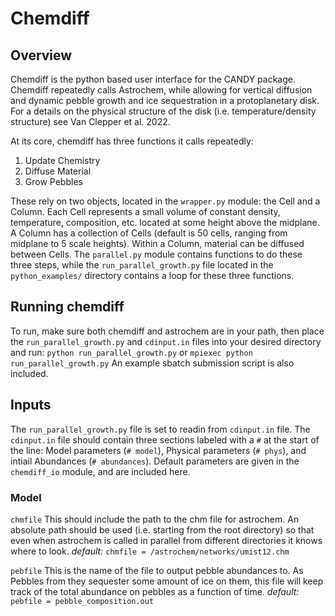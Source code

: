 # Chemdiff

## Overview

Chemdiff is the python based user interface for the CANDY package. Chemdiff repeatedly calls Astrochem, while allowing for vertical diffusion and dynamic pebble growth and ice sequestration in a protoplanetary disk. For a details on the physical structure of the disk (i.e. temperature/density structure) see Van Clepper et al. 2022.

At its core, chemdiff has three functions it calls repeatedly:
1) Update Chemistry
2) Diffuse Material
3) Grow Pebbles

These rely on two objects, located in the `wrapper.py` module: the Cell and a Column. Each Cell represents a small volume of constant density, temperature, composition, etc. located at some height above the midplane. A Column has a collection of Cells (default is 50 cells, ranging from midplane to 5 scale heights). Within a Column, material can be diffused between Cells. The `parallel.py` module contains functions to do these three steps, while the `run_parallel_growth.py` file located in the `python_examples/` directory contains a loop for these three functions.

## Running chemdiff

To run, make sure both chemdiff and astrochem are in your path, then place the `run_parallel_growth.py` and `cdinput.in` files into your desired directory and run:	
	```python run_parallel_growth.py```
or
	```mpiexec python run_parallel_growth.py```
An example sbatch submission script is also included.

## Inputs

The `run_parallel_growth.py` file is set to readin from `cdinput.in` file. The `cdinput.in` file should contain three sections labeled with a `#` at the start of the line: Model parameters (`# model`), Physical parameters (`# phys`), and intiail Abundances (`# abundances`).
Default parameters are given in the `chemdiff_io` module, and are included here.

### Model
```chmfile```
This should include the path to the chm file for astrochem. An absolute path should be used (i.e. starting from the root directory) so that even when astrochem is called in parallel from different directories it knows where to look.
*default:* `chmfile = /astrochem/networks/umist12.chm`

```pebfile```
This is the name of the file to output pebble abundances to. As Pebbles from they sequester some amount of ice on them, this file will keep track of the total abundance on pebbles as a function of time.
*default:* `pebfile = pebble_composition.out`


<!-- # Chemdiff

## Overview

Chemdiff is a python-based 1-D astrochemical code used to calculate the abundances of chemical species in protoplanetary disks. The code can account for vertical diffusion of species within the disk and pebble growth in addition to the astrochemical methods built on top of the Astrochem Code [Maret & Bergin (2015)][1]. See the [Astrochem documentation][2] for details on the ODE solver used to solve the chemical networks. In addition to the Astrochem solver, Chemdiff includes photodissociation self-shielding of CO, H2, and isotopologues, hydrogenation reactions of grains, xray ionization reactions, and Reactions with excited states of H2. Details of each of these reactions is given in the [Reaction rate calculations](#reaction-rate-calculations) section.

Chemdiff calculates diffusion and grain growth by defining a column at a given radial distance, $R$, from the central star with a given midplane temperature, $T_{mid}$, diffusion parameter, $\alpha$, a certain number of cells, $n_z$. Given this distance and midplane temperature, the column keplarian frequency, $\Omega$, sound speed, $c_s$, and scale height, $h$, are calculated (assuming a one solar mass star) using the formulas below. The column has a height of 5 scale heights, and is made of $n_z$ cells, each with a height of $\Delta z = 5/n_z$.

$$ \Omega = \sqrt{GM/R^3} $$

$$ c_s = \sqrt{\sigma T_{mid}/\bar{m}} $$

$$ h = c_s/\Omega $$

Within the column, cells are created with a given physical input parameters necessary to run astrochem.

## Physical parameter calculations

The cells are created with a given radial distance $r=R$, and height above the midplane $z_j = (j+0.5)\Delta z$, $0\leq j<n_z$. Each cell is also created with a given unattenuated UV flux, cosmic ionization rate, small grain size, dust-to-gas mass ratio, gas density, visual extinction, gas temperature, dust temperature, xray ionization rate, $CO$ column density, $H_2$ column density, $H$ column density, and abundance of each species in the cell. Many of these physical parameters have the same meaning as the parameters in the Astrochem documentation and are passed directly to the input or source files.

### UV flux

The unattenuated UV flux at each cell is given by the $\chi$ parameter and is kept constant for each cell in a column. This is the intensity of external UV field in Draine units. The default value is 1.

### Cosmic ionization rate

The ionization rate of molecular hydrogen due to cosmic rays in $s^{-1}$. The default value is $1.3\times10^{-17}s^{-1}$.

### Small grain size

This is the grain radius in microns for small grains that are used as surface area for grain surface reactions. As grains grow, the dust-to-gas mass ratio is adjusted, however this grain size parameter stays constant. The default value is $0.1 \mu m$.

### Dust-to-gas mass ratio

The small dust-to-gass mass ratio, $\epsilon$, value. This value is reduced with a characteristic timescale of $\tau_{grow} = 1/\Omega\epsilon$ for cells with $z \leq 1$. For more information on the dust growth process see the [Pebble Growth](#pebble-growth) section. The default initial value is 0.01.

### Gas density

The density of gas in $g$ $cm^{-3}$. This is calculated using hydrostatic equilibrium such that

$$ \rho_j = \rho_0 \exp(-z_j^2/2h^2) $$

where $\rho_0 = \Sigma / \sqrt{2\pi h^2}$ and $\Sigma$ is calculated according to [Aikawa & Herbst (2001)][3]

$$ \Sigma(R) = 7.2\times10^{23} m_h \left(\frac{R}{100AU}\right)^{-3/2} $$

The number density of hydrogen is also calculated using the relation

$$ n_{H,j} = 2\rho_j/\bar{m} $$

### Visual extinction

The visual extinction in magnitudes. This is calculated for each cell by numerically integrating down the column and using the relationship between visual and UV extinction $A_v = \tau_{UV}/3.02$ where

$$ \tau_{UV,j} = \sum_{i=j}^{n_z} \rho_i \kappa 100 \epsilon \Delta z$$

where $\kappa = 10^3 cm^2$ $g^{-1}$ is the UV dust opacity, and $\rho_i$ is the mass density of the $i$-$th$ cell. The $100 \epsilon$ term is used to scale the UV extinction with the dust-to-gas ratio. A value of $\kappa = 10^3 cm^2$ $g^{-1}$ is used as this gives good agreement with the relation $A_v = N_H/[1.8\times 10^{21} cm^{-2}mag^{-1}]$ [(Aikawa & Herbst, 2001)][3] when $\epsilon = 0.01$.

### Gas and dust temperature

The temperature of the gas and dust in each cell of the column. It is assumed the gas and dust are thermally coupled such that for the $j$-$th$ cell $T_{dust} = T_{gas} = T_j$. The temperature profile within the column is adopted from [Krijt (2018)][4], with $T_{atm} = 2T_{mid}$ and $z_q = 3h$

$$ T_j = T_{mid} + (T_{atm}-T_{mid})\left[\sin\left(\frac{\pi z_j}{2 z_q h}\right)\right]^4, \qquad z_j < z_q$$

$$ T_j = T_{atm}, \qquad \qquad \qquad \qquad \qquad \qquad \quad \; z_j \geq z_q $$

### X-ray ionization

The ionization rate of H due to x-rays. This is assumed to be zero throughout the column.

### Column Densities

The column densities of $CO$, $H_2$, and total $H$ are calculated using a numerical integration and the abundances, $X$, of each species

$$ N_{CO,j} = \sum_{i=j}^{n_z} X(CO)_i \Delta z $$

$$ N_{H_2,j} = \sum_{i=j}^{n_z} X(H_2)_i \Delta z $$

$$ N_{H,j} = \sum_{i=j}^{n_z} n_{H,i} \Delta z $$

Note that $N_{H,j}$ refers to the total column density of hydrogen atoms, and not the column density of molecular hydrogen.

### Abundances

Each cell has the time-dependent abundance of each species in the network stored as a dictionary of values.

## Pebble Growth

Pebble growth is simulating by removing small dust grains for cell with $z_j \leq h$ according to the growth timescale from [Birnstiel et al. (2012)][5]

$$ \tau_{grow} \approx \frac{1}{\Omega\epsilon} $$

With $\epsilon = \Sigma_d/\Sigma_g$ is the vertically integrated sut-to-gas mass ratio.

After each timestep from time $t$ to time $t+1$ of length $\Delta t$, the dust-to-gas mass ratio of the $j$-th cell is adjusted

$$ \epsilon_{j,t+1} - \epsilon_{j,t} = \Delta\epsilon_{j,t} = \frac{\epsilon_{j,t}}{\tau_{grow}} \Delta t = \epsilon_{j,t} f_{j,t}\Delta t$$

where $f_{j,t} = 1/\tau_{grow} = \Omega\epsilon_{j,t}$.





## Reaction rate calculations



[1]: <https://ui.adsabs.harvard.edu/abs/2015ascl.soft07010M/abstract> (Maret & Bergin, 2015)
[2]: <https://astrochem.readthedocs.io/en/latest/> (Astrochem documentation)
[3]: <https://ui.adsabs.harvard.edu/abs/2001A%26A...371.1107A/abstract> (Aikawa & Herbst, 2001)
[4]: <https://ui.adsabs.harvard.edu/abs/2018ApJ...864...78K/abstract> (Krijt et al., 2018)
[5]: <https://ui.adsabs.harvard.edu/abs/2012A%26A...539A.148B/abstract> (Birnstiel et al., 2012) -->